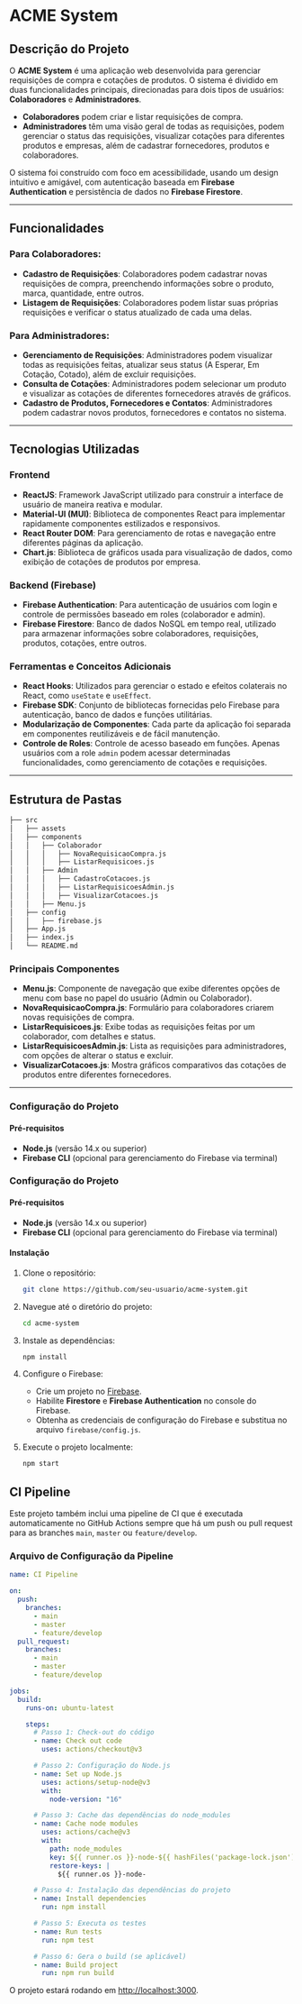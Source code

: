 # ACME System

## Descrição do Projeto

O **ACME System** é uma aplicação web desenvolvida para gerenciar requisições de compra e cotações de produtos. O sistema é dividido em duas funcionalidades principais, direcionadas para dois tipos de usuários: **Colaboradores** e **Administradores**.

- **Colaboradores** podem criar e listar requisições de compra.
- **Administradores** têm uma visão geral de todas as requisições, podem gerenciar o status das requisições, visualizar cotações para diferentes produtos e empresas, além de cadastrar fornecedores, produtos e colaboradores.

O sistema foi construído com foco em acessibilidade, usando um design intuitivo e amigável, com autenticação baseada em **Firebase Authentication** e persistência de dados no **Firebase Firestore**.

---

## Funcionalidades

### Para Colaboradores:

- **Cadastro de Requisições**: Colaboradores podem cadastrar novas requisições de compra, preenchendo informações sobre o produto, marca, quantidade, entre outros.
- **Listagem de Requisições**: Colaboradores podem listar suas próprias requisições e verificar o status atualizado de cada uma delas.

### Para Administradores:

- **Gerenciamento de Requisições**: Administradores podem visualizar todas as requisições feitas, atualizar seus status (A Esperar, Em Cotação, Cotado), além de excluir requisições.
- **Consulta de Cotações**: Administradores podem selecionar um produto e visualizar as cotações de diferentes fornecedores através de gráficos.
- **Cadastro de Produtos, Fornecedores e Contatos**: Administradores podem cadastrar novos produtos, fornecedores e contatos no sistema.

---

## Tecnologias Utilizadas

### Frontend

- **ReactJS**: Framework JavaScript utilizado para construir a interface de usuário de maneira reativa e modular.
- **Material-UI (MUI)**: Biblioteca de componentes React para implementar rapidamente componentes estilizados e responsivos.
- **React Router DOM**: Para gerenciamento de rotas e navegação entre diferentes páginas da aplicação.
- **Chart.js**: Biblioteca de gráficos usada para visualização de dados, como exibição de cotações de produtos por empresa.

### Backend (Firebase)

- **Firebase Authentication**: Para autenticação de usuários com login e controle de permissões baseado em roles (colaborador e admin).
- **Firebase Firestore**: Banco de dados NoSQL em tempo real, utilizado para armazenar informações sobre colaboradores, requisições, produtos, cotações, entre outros.

### Ferramentas e Conceitos Adicionais

- **React Hooks**: Utilizados para gerenciar o estado e efeitos colaterais no React, como `useState` e `useEffect`.
- **Firebase SDK**: Conjunto de bibliotecas fornecidas pelo Firebase para autenticação, banco de dados e funções utilitárias.
- **Modularização de Componentes**: Cada parte da aplicação foi separada em componentes reutilizáveis e de fácil manutenção.
- **Controle de Roles**: Controle de acesso baseado em funções. Apenas usuários com a role `admin` podem acessar determinadas funcionalidades, como gerenciamento de cotações e requisições.

---

## Estrutura de Pastas

```bash
├── src
│   ├── assets
│   ├── components
│   │   ├── Colaborador
│   │   │   ├── NovaRequisicaoCompra.js
│   │   │   ├── ListarRequisicoes.js
│   │   ├── Admin
│   │   │   ├── CadastroCotacoes.js
│   │   │   ├── ListarRequisicoesAdmin.js
│   │   │   ├── VisualizarCotacoes.js
│   │   ├── Menu.js
│   ├── config
│   │   ├── firebase.js
│   ├── App.js
│   ├── index.js
│   └── README.md
```

### Principais Componentes

- **Menu.js**: Componente de navegação que exibe diferentes opções de menu com base no papel do usuário (Admin ou Colaborador).
- **NovaRequisicaoCompra.js**: Formulário para colaboradores criarem novas requisições de compra.
- **ListarRequisicoes.js**: Exibe todas as requisições feitas por um colaborador, com detalhes e status.
- **ListarRequisicoesAdmin.js**: Lista as requisições para administradores, com opções de alterar o status e excluir.
- **VisualizarCotacoes.js**: Mostra gráficos comparativos das cotações de produtos entre diferentes fornecedores.

---

### Configuração do Projeto

#### Pré-requisitos

- **Node.js** (versão 14.x ou superior)
- **Firebase CLI** (opcional para gerenciamento do Firebase via terminal)

### Configuração do Projeto

#### Pré-requisitos

- **Node.js** (versão 14.x ou superior)
- **Firebase CLI** (opcional para gerenciamento do Firebase via terminal)

#### Instalação

1. Clone o repositório:

   ```bash
   git clone https://github.com/seu-usuario/acme-system.git
   ```

2. Navegue até o diretório do projeto:

   ```bash
   cd acme-system
   ```

3. Instale as dependências:

   ```bash
   npm install
   ```

4. Configure o Firebase:

   - Crie um projeto no [Firebase](https://firebase.google.com/).
   - Habilite **Firestore** e **Firebase Authentication** no console do Firebase.
   - Obtenha as credenciais de configuração do Firebase e substitua no arquivo `firebase/config.js`.

5. Execute o projeto localmente:

   ```bash
   npm start
   ```

## CI Pipeline

Este projeto também inclui uma pipeline de CI que é executada automaticamente no GitHub Actions sempre que há um push ou pull request para as branches `main`, `master` ou `feature/develop`.

### Arquivo de Configuração da Pipeline

```yaml
name: CI Pipeline

on:
  push:
    branches:
      - main
      - master
      - feature/develop
  pull_request:
    branches:
      - main
      - master
      - feature/develop

jobs:
  build:
    runs-on: ubuntu-latest

    steps:
      # Passo 1: Check-out do código
      - name: Check out code
        uses: actions/checkout@v3

      # Passo 2: Configuração do Node.js
      - name: Set up Node.js
        uses: actions/setup-node@v3
        with:
          node-version: "16"

      # Passo 3: Cache das dependências do node_modules
      - name: Cache node modules
        uses: actions/cache@v3
        with:
          path: node_modules
          key: ${{ runner.os }}-node-${{ hashFiles('package-lock.json') }}
          restore-keys: |
            ${{ runner.os }}-node-

      # Passo 4: Instalação das dependências do projeto
      - name: Install dependencies
        run: npm install

      # Passo 5: Executa os testes
      - name: Run tests
        run: npm test

      # Passo 6: Gera o build (se aplicável)
      - name: Build project
        run: npm run build
```

O projeto estará rodando em [http://localhost:3000](http://localhost:3000).
